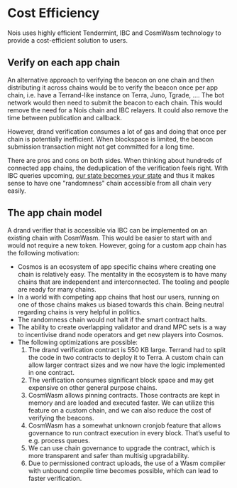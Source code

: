 # Cost Efficiency

Nois uses highly efficient Tendermint, IBC and CosmWasm technology to provide a cost-efficient solution to users.

## Verify on each app chain

An alternative approach to verifying the beacon on one chain and then distributing it across chains would be to verify the beacon once per app chain, i.e. have a Terrand-like instance on Terra, Juno, Tgrade, …. The bot network would then need to submit the beacon to each chain. This would remove the need for a Nois chain and IBC relayers. It could also remove the time between publication and callback.

However, drand verification consumes a lot of gas and doing that once per chain is potentially inefficient. When blockspace is limited, the beacon submission transaction might not get committed for a long time.

There are pros and cons on both sides. When thinking about hundreds of connected app chains, the deduplication of the verification feels right. With IBC queries upcoming, [our state becomes your state](https://twitter.com/hdevalence/status/1555256686641786882) and thus it makes sense to have one "randomness" chain accessible from all chain very easily.

## The app chain model

A drand verifier that is accessible via IBC can be implemented on an existing chain with CosmWasm. This would be easier to start with and would not require a new token. However, going for a custom app chain has the following motivation:

- Cosmos is an ecosystem of app specific chains where creating one chain is relatively easy.
  The mentality in the ecosystem is to have many chains that are independent and interconnected.
  The tooling and people are ready for many chains.
- In a world with competing app chains that host our users, running on one of those chains makes us biased towards this chain.
  Being neutral regarding chains is very helpful in politics.
- The randomness chain would not halt if the smart contract halts.
- The ability to create overlapping validator and drand MPC sets is a way to incentivise drand node operators and get new players into Cosmos.
- The following optimizations are possible:
  1. The drand verification contract is 550 KB large. Terrand had to split the code in two contracts to deploy it to Terra.
     A custom chain can allow larger contract sizes and we now have the logic
     implemented in one contract.
  2. The verification consumes significant block space and may get expensive on other general purpose chains.
  3. CosmWasm allows pinning contracts. Those contracts are kept in memory and are loaded and executed faster.
     We can utilize this feature on a custom chain, and we can also reduce the
     cost of verifying the beacons.
  4. CosmWasm has a somewhat unknown cronjob feature that allows governance to run contract execution in every block.
     That’s useful to e.g. process queues.
  5. We can use chain governance to upgrade the contract, which is more transparent and safer than multisig upgradability.
  6. Due to permissioned contract uploads, the use of a Wasm compiler with unbound compile time becomes possible,
     which can lead to faster verification.
